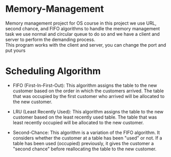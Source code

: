 # Memory-Management

Memory management project for OS course in this project we use URL, second chance, and FIFO algorithms to handle the memory management task we use normal and circular queue to do so and we have a client and server to perform the demanding process.
<br>
This program works with the client and server, you can change the port and put yours


# Scheduling Algorithm


- FIFO (First-In-First-Out): This algorithm assigns the table to the new customer based on the order in which the customers arrived. The table that was occupied by the first customer who arrived will be allocated to the new customer.

- LRU (Least Recently Used): This algorithm assigns the table to the new customer based on the least recently used table. The table that was least recently occupied will be allocated to the new customer.

- Second-Chance: This algorithm is a variation of the FIFO algorithm. It considers whether the customer at a table has been "used" or not. If a table has been used (occupied) previously, it gives the customer a "second chance" before reallocating the table to the new customer.
